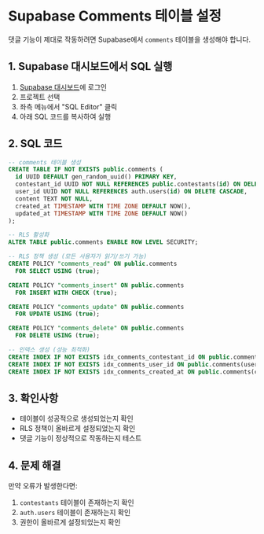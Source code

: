# Supabase Comments 테이블 설정

댓글 기능이 제대로 작동하려면 Supabase에서 `comments` 테이블을 생성해야 합니다.

## 1. Supabase 대시보드에서 SQL 실행

1. [Supabase 대시보드](https://supabase.com/dashboard)에 로그인
2. 프로젝트 선택
3. 좌측 메뉴에서 "SQL Editor" 클릭
4. 아래 SQL 코드를 복사하여 실행

## 2. SQL 코드

```sql
-- comments 테이블 생성
CREATE TABLE IF NOT EXISTS public.comments (
  id UUID DEFAULT gen_random_uuid() PRIMARY KEY,
  contestant_id UUID NOT NULL REFERENCES public.contestants(id) ON DELETE CASCADE,
  user_id UUID NOT NULL REFERENCES auth.users(id) ON DELETE CASCADE,
  content TEXT NOT NULL,
  created_at TIMESTAMP WITH TIME ZONE DEFAULT NOW(),
  updated_at TIMESTAMP WITH TIME ZONE DEFAULT NOW()
);

-- RLS 활성화
ALTER TABLE public.comments ENABLE ROW LEVEL SECURITY;

-- RLS 정책 생성 (모든 사용자가 읽기/쓰기 가능)
CREATE POLICY "comments_read" ON public.comments
  FOR SELECT USING (true);

CREATE POLICY "comments_insert" ON public.comments
  FOR INSERT WITH CHECK (true);

CREATE POLICY "comments_update" ON public.comments
  FOR UPDATE USING (true);

CREATE POLICY "comments_delete" ON public.comments
  FOR DELETE USING (true);

-- 인덱스 생성 (성능 최적화)
CREATE INDEX IF NOT EXISTS idx_comments_contestant_id ON public.comments(contestant_id);
CREATE INDEX IF NOT EXISTS idx_comments_user_id ON public.comments(user_id);
CREATE INDEX IF NOT EXISTS idx_comments_created_at ON public.comments(created_at);
```

## 3. 확인사항

- 테이블이 성공적으로 생성되었는지 확인
- RLS 정책이 올바르게 설정되었는지 확인
- 댓글 기능이 정상적으로 작동하는지 테스트

## 4. 문제 해결

만약 오류가 발생한다면:
1. `contestants` 테이블이 존재하는지 확인
2. `auth.users` 테이블이 존재하는지 확인
3. 권한이 올바르게 설정되었는지 확인
